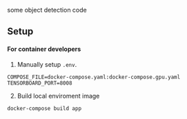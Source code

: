 some object detection code

## Setup

#### For container developers

1. Manually setup `.env`. 

```
COMPOSE_FILE=docker-compose.yaml:docker-compose.gpu.yaml
TENSORBOARD_PORT=8008
```

2. Build local enviroment image

```
docker-compose build app
```

